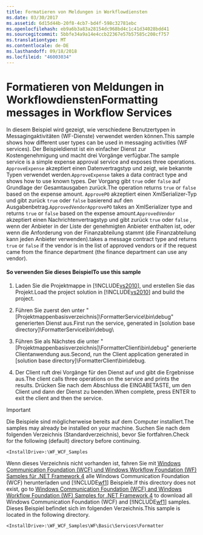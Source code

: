 ```yaml
---
title: Formatieren von Meldungen in Workflowdiensten
ms.date: 03/30/2017
ms.assetid: 6d15d44b-20f8-4cb7-bd4f-598c32781ebc
ms.openlocfilehash: eb9a6b3a83a28154dc968bd4c1c41d34028bdd41
ms.sourcegitcommit: 5bbfe34a9a14e4ccb22367e57b57585c208cf757
ms.translationtype: MT
ms.contentlocale: de-DE
ms.lasthandoff: 09/18/2018
ms.locfileid: "46003034"
---
```

# <a name="formatting-messages-in-workflow-services"></a><span data-ttu-id="d2144-102">Formatieren von Meldungen in Workflowdiensten</span><span class="sxs-lookup"><span data-stu-id="d2144-102">Formatting messages in Workflow Services</span></span>
<span data-ttu-id="d2144-103">In diesem Beispiel wird gezeigt, wie verschiedene Benutzertypen in Messagingaktivitäten (WF-Dienste) verwendet werden können.</span><span class="sxs-lookup"><span data-stu-id="d2144-103">This sample shows how different user types can be used in messaging activities (WF services).</span></span> <span data-ttu-id="d2144-104">Der Beispieldienst ist ein einfacher Dienst zur Kostengenehmigung und macht drei Vorgänge verfügbar.</span><span class="sxs-lookup"><span data-stu-id="d2144-104">The sample service is a simple expense approval service and exposes three operations.</span></span> <span data-ttu-id="d2144-105">`ApproveExpense` akzeptiert einen Datenvertragstyp und zeigt, wie bekannte Typen verwendet werden.</span><span class="sxs-lookup"><span data-stu-id="d2144-105">`ApproveExpense` takes a data contract type and shows how to use known types.</span></span> <span data-ttu-id="d2144-106">Der Vorgang gibt `true` oder `false` auf Grundlage der Gesamtausgaben zurück.</span><span class="sxs-lookup"><span data-stu-id="d2144-106">The operation returns `true` or `false` based on the expense amount.</span></span> <span data-ttu-id="d2144-107">`ApprovePO` akzeptiert einen XmlSerializer-Typ und gibt zurück `true` oder `false` basierend auf den Ausgabenbetrag.`ApprovedVendor`</span><span class="sxs-lookup"><span data-stu-id="d2144-107">`ApprovePO` takes an XmlSerializer type and returns `true` or `false` based on the expense amount.`ApprovedVendor`</span></span> <span data-ttu-id="d2144-108">akzeptiert einen Nachrichtenvertragstyp und gibt zurück `true` oder `false` , wenn der Anbieter in der Liste der genehmigten Anbieter enthalten ist, oder wenn die Anforderung von der Finanzabteilung stammt (die Finanzabteilung kann jeden Anbieter verwenden).</span><span class="sxs-lookup"><span data-stu-id="d2144-108">takes a message contract type and returns `true` or `false` if the vendor is in the list of approved vendors or if the request came from the finance department (the finance department can use any vendor).</span></span>  
  
#### <a name="to-use-this-sample"></a><span data-ttu-id="d2144-109">So verwenden Sie dieses Beispiel</span><span class="sxs-lookup"><span data-stu-id="d2144-109">To use this sample</span></span>  
  
1.  <span data-ttu-id="d2144-110">Laden Sie die Projektmappe in [!INCLUDE[vs2010](../../../../includes/vs2010-md.md)], und erstellen Sie das Projekt.</span><span class="sxs-lookup"><span data-stu-id="d2144-110">Load the project solution in [!INCLUDE[vs2010](../../../../includes/vs2010-md.md)] and build the project.</span></span>  
  
2.  <span data-ttu-id="d2144-111">Führen Sie zuerst den unter "[Projektmappenbasisverzeichnis]\FormatterService\bin\debug\" generierten Dienst aus.</span><span class="sxs-lookup"><span data-stu-id="d2144-111">First run the service, generated in [solution base directory]\FormatterService\bin\debug\\</span></span>  
  
3.  <span data-ttu-id="d2144-112">Führen Sie als Nächstes die unter "[Projektmappenbasisverzeichnis]\FormatterClient\bin\debug" generierte Clientanwendung aus.</span><span class="sxs-lookup"><span data-stu-id="d2144-112">Second, run the Client application generated in [solution base directory]\FormatterClient\bin\debug.</span></span>  
  
4.  <span data-ttu-id="d2144-113">Der Client ruft drei Vorgänge für den Dienst auf und gibt die Ergebnisse aus.</span><span class="sxs-lookup"><span data-stu-id="d2144-113">The client calls three operations on the service and prints the results.</span></span> <span data-ttu-id="d2144-114">Drücken Sie nach dem Abschluss die EINGABETASTE, um den Client und dann der Dienst zu beenden.</span><span class="sxs-lookup"><span data-stu-id="d2144-114">When complete, press ENTER to exit the client and then the service.</span></span>  
  
> [!IMPORTANT]
>  <span data-ttu-id="d2144-115">Die Beispiele sind möglicherweise bereits auf dem Computer installiert.</span><span class="sxs-lookup"><span data-stu-id="d2144-115">The samples may already be installed on your machine.</span></span> <span data-ttu-id="d2144-116">Suchen Sie nach dem folgenden Verzeichnis (Standardverzeichnis), bevor Sie fortfahren.</span><span class="sxs-lookup"><span data-stu-id="d2144-116">Check for the following (default) directory before continuing.</span></span>  
>   
>  `<InstallDrive>:\WF_WCF_Samples`  
>   
>  <span data-ttu-id="d2144-117">Wenn dieses Verzeichnis nicht vorhanden ist, fahren Sie mit [Windows Communication Foundation (WCF) und Windows Workflow Foundation (WF) Samples für .NET Framework 4](https://go.microsoft.com/fwlink/?LinkId=150780) alle Windows Communication Foundation (WCF) herunterladen und [!INCLUDE[wf1](../../../../includes/wf1-md.md)] Beispiele.</span><span class="sxs-lookup"><span data-stu-id="d2144-117">If this directory does not exist, go to [Windows Communication Foundation (WCF) and Windows Workflow Foundation (WF) Samples for .NET Framework 4](https://go.microsoft.com/fwlink/?LinkId=150780) to download all Windows Communication Foundation (WCF) and [!INCLUDE[wf1](../../../../includes/wf1-md.md)] samples.</span></span> <span data-ttu-id="d2144-118">Dieses Beispiel befindet sich im folgenden Verzeichnis.</span><span class="sxs-lookup"><span data-stu-id="d2144-118">This sample is located in the following directory.</span></span>  
>   
>  `<InstallDrive>:\WF_WCF_Samples\WF\Basic\Services\Formatter`